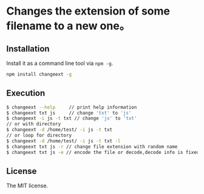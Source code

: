 Changes the extension of some filename to a new one。
=========================================

## Installation

Install it as a command line tool via `npm -g`.

```sh
npm install changeext -g
```

## Execution

```sh
$ changeext --help     // print help information
$ changeext txt js     // change 'txt' to 'js' 
$ changeext -i js -t txt // change 'js' to 'txt'
// or with directory
$ changeext -d /home/test/ -i js -t txt
// or loop for directory
$ changeext -d /home/test/ -i js -t txt -l
$ changeext txt js -r // change file extension with random name
$ changeext txt js -e // encode the file or decode,decode info is fixed with 0xff
```

## License
The MIT license.